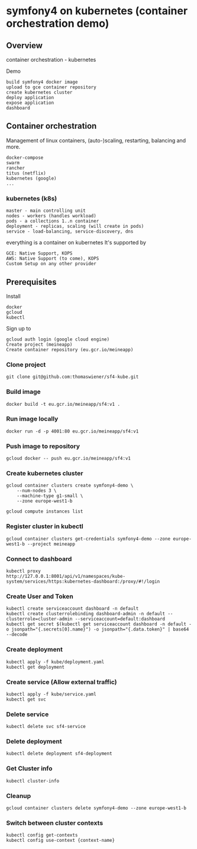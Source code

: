 # symfony4 on kubernetes (container orchestration demo) 

## Overview

container orchestration - kubernetes

Demo

    build symfony4 docker image
    upload to gce container repository
    create kubernetes cluster
    deploy application
    expose application 
    dashboard


## Container orchestration 

Management of linux containers, (auto-)scaling, restarting, balancing and more.

    docker-compose
    swarm
    rancher
    titus (netflix)
    kubernetes (google)
    ...

### kubernetes (k8s)

    master - main controlling unit
    nodes - workers (handles workload)
    pods - a collections 1..n container
    deployment - replicas, scaling (will create in pods) 
    service - load-balancing, service-discovery, dns
    
everything is a container on kubernetes
It's supported by

    GCE: Native Support, KOPS
    AWS: Native Support (to come), KOPS
    Custom Setup on any other provider

## Prerequisites

Install

    docker
    gcloud
    kubectl
    
Sign up to
    
    gcloud auth login (google cloud engine)
    Create project (meineapp)
    Create container repository (eu.gcr.io/meineapp)

### Clone project

    git clone git@github.com:thomaswiener/sf4-kube.git

### Build image

    docker build -t eu.gcr.io/meineapp/sf4:v1 .
    
### Run image locally
    
    docker run -d -p 4001:80 eu.gcr.io/meineapp/sf4:v1

### Push image to repository

    gcloud docker -- push eu.gcr.io/meineapp/sf4:v1

### Create kubernetes cluster

    gcloud container clusters create symfony4-demo \
        --num-nodes 3 \
        --machine-type g1-small \
        --zone europe-west1-b
    
    gcloud compute instances list
    
### Register cluster in kubectl
    
    gcloud container clusters get-credentials symfony4-demo --zone europe-west1-b --project meineapp

### Connect to dashboard
   
    kubectl proxy
    http://127.0.0.1:8001/api/v1/namespaces/kube-system/services/https:kubernetes-dashboard:/proxy/#!/login
    
### Create User and Token

    kubectl create serviceaccount dashboard -n default
    kubectl create clusterrolebinding dashboard-admin -n default --clusterrole=cluster-admin --serviceaccount=default:dashboard
    kubectl get secret $(kubectl get serviceaccount dashboard -n default -o jsonpath="{.secrets[0].name}") -o jsonpath="{.data.token}" | base64 --decode
    

### Create deployment

    kubectl apply -f kube/deployment.yaml
    kubectl get deployment
 
### Create service (Allow external traffic)

    kubectl apply -f kube/service.yaml
    kubectl get svc

### Delete service

    kubectl delete svc sf4-service
    
### Delete deployment

    kubectl delete deployment sf4-deployment

### Get Cluster info

    kubectl cluster-info
    

### Cleanup

    gcloud container clusters delete symfony4-demo --zone europe-west1-b

### Switch between cluster contexts

    kubectl config get-contexts
    kubectl config use-context {context-name}
